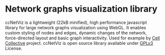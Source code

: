 Network graphs visualization library
====================================

ccNetViz is a lightweight (22kB minified), high performance javascript library for large network graphs visualization using WebGL.
It enables custom styling of nodes and edges, dynamic changes of the network, force-directed layout and basic graph interactivity.
Used for example by [Cell Collective](http://cellcollective.org) project.
ccNetViz is open source library available under [GPLv3](http://www.gnu.org/licenses/gpl-3.0.en.html) License.
